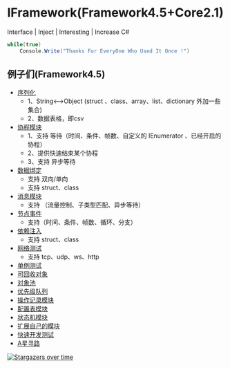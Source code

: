 # IFramework(Framework4.5+Core2.1)
Interface | Inject | Interesting | Increase  C#
``` csharp
while(true)
    Console.Write("Thanks For EveryOne Who Used It Once !")
```

## 例子们(Framework4.5)
* [序列化](https://github.com/OnClick9927/IFramework_CS/blob/master/Framework/Example/SerializationTest.cs)
    * 1、String<-->Object  (struct 、class、array、list、dictionary 外加一些集合) 
    * 2、数据表格，即csv
* [协程模块](https://github.com/OnClick9927/IFramework_CS/blob/master/Framework/Example/CoroutineTest.cs)
   * 1、支持 等待（时间、条件、帧数、自定义的 IEnumerator 、已经开启的协程）
   * 2、提供快速结束某个协程
   * 3、支持 异步等待
* [数据绑定](https://github.com/OnClick9927/IFramework_CS/blob/master/Framework/Example/BindTest.cs)
   * 支持 双向/单向
   * 支持 struct、class
* [消息模块](https://github.com/OnClick9927/IFramework_CS/blob/master/Framework/Example/MessageExample.cs)
   * 支持 （流量控制、子类型匹配、异步等待）
* [节点事件](https://github.com/OnClick9927/IFramework_CS/blob/master/Framework/Example/NodeActionTest.cs)
   * 支持（时间、条件、帧数、循环、分支）
* [依赖注入](https://github.com/OnClick9927/IFramework_CS/blob/master/Framework/Example/InjectTest.cs)
   * 支持 struct、class
* [网络测试](https://github.com/OnClick9927/IFramework_CS/blob/master/Framework/Example/NetTest.cs)
   * 支持 tcp、udp、ws、http
* [单例测试](https://github.com/OnClick9927/IFramework_CS/blob/master/Framework/Example/SingletonTest.cs)
* [可回收对象](https://github.com/OnClick9927/IFramework_CS/blob/master/Framework/Example/RecyclableObjectTest.cs)
* [对象池](https://github.com/OnClick9927/IFramework_CS/blob/master/Framework/Example/PoolTest.cs)
* [优先级队列](https://github.com/OnClick9927/IFramework_CS/blob/master/Framework/Example/PriorityQueueTest.cs)
* [操作记录模块](https://github.com/OnClick9927/IFramework_CS/blob/master/Framework/Example/RecorderTest.cs)
* [配置表模块](https://github.com/OnClick9927/IFramework_CS/blob/master/Framework/Example/ConfigTest.cs)
* [状态机模块](https://github.com/OnClick9927/IFramework_CS/blob/master/Framework/Example/FsmTest.cs)
* [扩展自己的模块](https://github.com/OnClick9927/IFramework_CS/blob/master/Framework/Example/MouduleTest.cs)
* [快速开发测试](https://github.com/OnClick9927/IFramework_CS/blob/master/Framework/Example/FastTest.cs)
* [A星寻路](https://github.com/OnClick9927/IFramework_CS/blob/master/Framework/Example/AstarTest.cs)

[![Stargazers over time](https://starchart.cc/OnClick9927/IFramework.svg)](https://starchart.cc/OnClick9927/IFramework)


